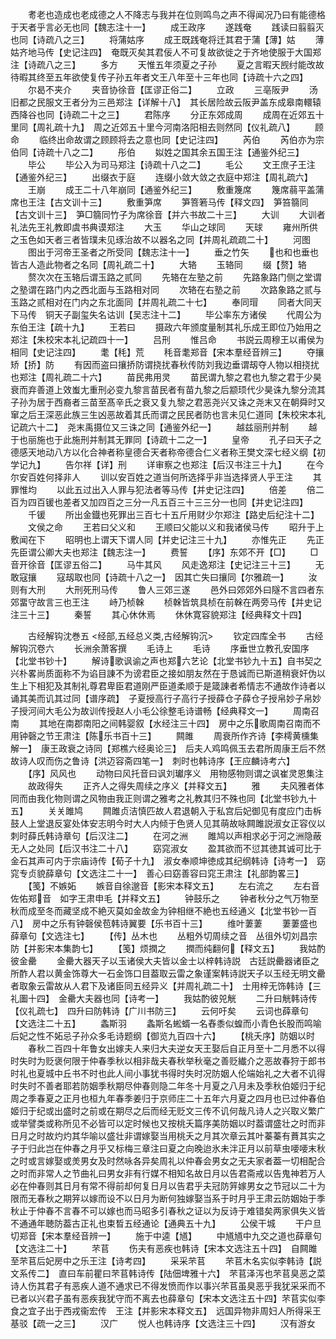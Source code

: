 <!-- { "loadSidebar": true } -->
　　耉老也造成也老成德之人不降志与我并在位则鸣鸟之声不得闻况乃曰有能德格于天者乎言必无也同【魏志注十一】
　　成王政序
　　遂践奄
　　践读曰翦翦灭也同【诗疏八之三】
　　将蒲姑序
　　成王既践奄将迁其君于蒲【薄】姑
　　薄姑齐地马传【史记注四】　奄既灭矣其君佞人不可复故欲徙之于齐地使服于大国郑注【诗疏八之三】
　　多方
　　天惟五年须夏之子孙
　　夏之言暇天觊纣能改故待暇其终至五年欲使复传子孙五年者文王八年至十三年也同【诗疏十六之四】
　　尔曷不夹介
　　夹音协徐音【匡谬正俗二】
　　立政
　　三亳阪尹
　　汤旧都之民服文王者分为三邑郑注【详解十八】　其长居险故云阪尹盖东成皋南轘辕西降谷也同【诗疏二十之三】
　　君陈序
　　分正东郊成周
　　成周在近郊五十里同【周礼疏十九】　周之近郊五十里今河南洛阳相去则然同【仪礼疏八】
　　顾命
　　临终出命故谓之顾顾将去之意也同【史记注四】
　　芮伯
　　芮伯亦为宗伯同【诗疏十八之二】
　　彤伯
　　姒姓之国其余五国王注【通鉴外纪三】
　　毕公
　　毕公入为司马郑注【诗疏十八之二】
　　毛公
　　文王庶子王注【通鉴外纪三】
　　出缀衣于庭
　　连缀小敛大敛之衣庭中郑注【周礼疏六】
　　王崩
　　成王二十八年崩同【通鉴外纪三】
　　敷重篾席
　　篾席蒻平盖蒲席也王注【古文训十三】
　　敷重笋席
　　笋箁箬马传【释文四】　笋笞篛同【古文训十三】　笋□篛同竹子为席徐音【并六书故二十三】
　　大训
　　大训者礼法先王礼教即虞书典谟郑注
　　大玉
　　华山之球同
　　天球
　　雍州所供之玉色如天者三者皆璞未见琢治故不以器名之同【并周礼疏疏二十】
　　河图
　　图出于河帝王圣者之所受同【魏志注十一】
　　垂之竹矢
　　也和也垂也皆古人造此物者之名同【周礼疏二十】
　　大辂
　　玉辂同
　　缀【赘】辂
　　赘次次在玉辂后谓玉路之贰同
　　先辂在左塾之前
　　先路象路门侧之堂谓之塾谓在路门内之西北面与玉路相对同
　　次辂在右塾之前
　　次路象路之贰与玉路之贰相对在门内之东北面同【并周礼疏二十七】
　　奉同瑁
　　同者大同天下马传　铜天子副玺失名诂训【吴志注十二】
　　毕公率东方诸侯
　　代周公为东伯王注【疏十九】
　　王若曰
　　摄政六年颁度量制其礼乐成王即位乃始用之郑注【朱校宋本礼记疏四十一】
　　吕刑
　　惟吕命
　　书説云周穆王以甫侯为相同【史记注四】
　　耄【秏】荒
　　秏音耄郑音【宋本羣经音辨三】
　　夺攘矫【挢】防
　　有因而盗曰攘挢防谓挠扰春秋传防刘我边垂谓刼夺人物以相挠扰也郑注【周礼疏二十六】
　　苗民弗用灵
　　苗民谓九黎之君也九黎之君于少昊衰而弃善道上效蚩尢重刑必变九黎言苗民者有苗九黎之后颛顼代少昊诛九黎分流其子孙为居于西裔者三苗至髙辛氏之衰又复九黎之君恶尧兴又诛之尧末又在朝舜时又窜之后王深恶此族三生凶恶故着其氏而谓之民民者防也言未见仁道同【朱校宋本礼记疏六十二】　尧末禹摄位又三诛之同【通鉴外纪一】
　　越兹丽刑并制
　　越于也丽施也于此施刑并制其无罪同【诗疏十二之一】
　　皇帝
　　孔子曰天子之德感天地动八方以化合神者称皇德合天者称帝德合仁义者称王樊文深七经义纲【初学记九】
　　告尔祥【详】刑
　　详审察之也郑注【后汉书注三十九】
　　在今尔安百姓何择非人
　　训以安百姓之道当何所选择乎非当选择贤人乎王注
　　其罪惟均
　　以此五过出入人罪与犯法者等马传【并史记注四】
　　倍差
　　倍二百为四百锾也差者又加四百之三分一凡五百三十三三分一也同【并史记注四】
　　千锾
　　所出金鐡也死罪出三百七十五斤用财少尔郑注【路史后纪注十二】
　　文侯之命
　　王若曰父义和
　　王顺曰父能以义和我诸侯马传
　　昭升于上敷闻在下
　　昭明也上谓天下谓人同【并史记注三十九】
　　亦惟先正
　　先正先臣谓公卿大夫也郑注【魏志注一】
　　费誓
　　【序】东郊不开【□】
　　□音开徐音【匡谬五俗二】
　　马牛其风
　　风走逸郑注【史记注三十三】
　　无敢寇攘
　　寇刼取也同【诗疏十八之一】　因其亡失曰攘同【尔雅疏一】
　　汝则有大刑
　　大刑死刑马传
　　鲁人三郊三遂
　　邑外曰郊郊外曰隧不言四者东郊畱守故言三也王注
　　峙乃桢榦
　　桢榦皆筑具桢在前榦在两旁马传【并史记注三十三】
　　秦誓
　　其心休休焉
　　休休寛容貌郑注【经典释文十四】










　　古经解钩沈巻五
<经部,五经总义类,古经解钩沉>
　　钦定四库全书
　　古经解钩沉卷六
　　长洲余萧客撰
　　毛诗上
　　毛诗
　　序垂世立教孔安国序【北堂书钞十】
　　解诗歌讽谕之声也郑六艺论【北堂书钞九十五】自书契之兴朴畧尚质面称不为谄目諌不为谤君臣之接如朋友然在于恳诚而已斯道稍衰奸伪以生上下相犯及其制礼尊君卑臣君道刚严臣道柔顺于是箴諌者希情志不通故作诗者以诵其美而讥其过同【谱序疏】　子夏授高行子高行子授薛仓子薛仓子授帛妙子帛妙子授河间大毛公为故训传授赵人小毛公徐整毛诗谱畅【经典释文一】
　　周南召南
　　其地在南郡南阳之间韩婴叙【水经注三十四】　房中之乐歌周南召南而不用钟磬之节王肃注【陈乐书百十三】
　　闗雎
　　周衰所作齐诗【李樗黄櫄集解一】　康王政衰之诗同【郑樵六经奥论三】　后夫人鸡鸣佩玉去君所周康王后不然故诗人叹而伤之鲁诗【洪迈容斋四笔一】　刺时也韩诗序【王应麟诗考六】
　　【序】风风也
　　动物曰风托音曰讽刘瓛序义　用物感物则谓之讽崔灵恩集注
　　故政得失
　　正齐人之得失周续之序义【并释文五】
　　雅
　　夫风雅者体同而由我化物则谓之风物由我正则谓之雅考之礼教其归不殊也同【北堂书钞九十五】
　　关关雎鸠
　　闗雎贞洁慎匹故人君退朝入于私宫后妃御见有度应门击柝鼓人上堂退反宴处体安志明今时大人内倾于色贤人见其萌故咏闗雎説淑女正容仪以刺时薛氏韩诗章句【后汉注二】
　　在河之洲
　　雎鸠以声相求必于河之洲隐蔽无人之处同【后汉书注二十八】
　　窈窕淑女
　　盈其欲而不愆其徳其诚可比于金石其声可内于宗庙诗传【荀子十九】　淑女奉顺坤徳成其纪纲韩诗【诗考一】　窈窕专贞貌薛章句【文选注二十一】　善心曰窈善容曰窕王肃注【礼部韵畧三】
　　【笺】不嫉妬
　　嫉音自徐邈音【影宋本释文五】
　　左右流之
　　左右音佐佑郑音　如字王肃申毛【并释文五】
　　钟鼓乐之
　　钟者秋分之气万物至秋而成至冬而藏坚成不絶灭莫如金故金为钟相继不絶也五经通义【北堂书钞一百八】　房中之乐有钟磬侯苞韩诗翼要【乐书百十三】
　　维叶萋萋
　　萋萋盛也薛章句【文选注七】
　　【传】丛木也
　　丛粗外切周续之音　丛徂外切刘昌宗防【并影宋本集韵七】
　　【笺】烦撋之
　　撋而纯翻何【释文五】
　　我姑酌彼金罍
　　金罍大器天子以玉诸侯大夫皆以金士以梓韩诗説　古廷説罍器诸臣之所酢人君以黄金饰尊大一石金饰口目葢取云雷之象谨案韩诗説天子以玉经无明文罍者取象云雷故从人君下及诸臣同五经异义【并周礼疏二十】　士用梓无饰韩诗【三礼圗十四】　金罍大夫器也同【诗考一】
　　我姑酌彼兕觥
　　二升曰觥韩诗传【仪礼疏七】　四升曰防韩诗【广川书防三】
　　云何吁矣
　　云词也薛章句【文选注二十五】
　　螽斯羽
　　螽斯名蜙蝑一名舂黍似蝗而小青色长股而鸣喻后妃之性不妬忌子孙众多毛诗题纲【御览九百四十六】
　　【桃夭序】防姻以时
　　春秋二百四十年鲁女出嫁夫人来归大夫逆女天王娶后自正月至十二月悉不以得时失时为贬褒何限于仲春季秋以相非哉夫春秋举秋毫之善贬纎介之恶故春狩于郎书时礼也夏城中丘书不时也此人间小事犹书得时失时况防姻人伦端始礼之大者不讥得时失时不善者耶若防姻季秋期尽仲春则隐二年冬十月夏之八月未及季秋伯姬归于纪周之季春夏之正月也桓九年春季姜归于京师庄二十五年六月夏之四月也已过仲春伯姬归于纪或出盛时之前或在期尽之后而经无贬文三传不讥何哉凡诗人之兴取义繁广或举譬类或称所见不必皆可以定时候也又按桃夭篇序美防姻以时葢谓盛壮之时而非日月之时故灼灼其华喻以盛壮非谓嫁娶当用桃夭之月其次章云其叶蓁蓁有蕡其实之子于归此岂在仲春之月乎又标梅三章注曰夏之向晚迨氷未泮正月以前草虫喓喓末秋之时或言嫁娶或羙男女及时然咏各异矣周礼以仲春会男女之无夫家者葢一切相配合之时而非常人之节曲礼曰男女非有行媒不相知名故日月以告君斋戒以告鬼神若万人必在仲春则其日月有常不得前却何复日月以告君乎夫冠防笄嫁男女之节冠以二十为限而无春秋之期笄以嫁而设不以日月为断何独嫁娶当系于时月乎王肃云防姻始于季秋止于仲春不言春不可以嫁也而马昭多引春秋之证以为反诗于难错矣两家俱失义皆不通通年聴防葢古正礼也束晳五经通论【通典五十九】
　　公侯干城
　　干户旦切郑音【宋本羣经音辨一】
　　施于中逵【馗】
　　中馗馗中九交之道也薛章句【文选注二十】
　　芣苢
　　伤夫有恶疾也韩诗【宋本文选注五十四】　自闗雎至芣苢后妃房中之乐王注【诗考四】
　　采采芣苢
　　芣苢木名实似李韩诗【説文系传二】　直曰车前瞿曰芣苢韩诗传【陆佃埤雅十六】　芣苢泽泻也芣苢臭恶之菜诗人伤其君子有恶疾人道不通求已不得发愤而作以事兴芣苢虽臭恶乎我犹采采而不已者以兴君子虽有恶疾我犹守而不离去也薛章句【宋本文选注五十四】芣苢实似李食之宜子出于西戎衞宏传　王注【并影宋本释文五】　远国异物非周妇人所得采王基驳【疏一之三】
　　汉广
　　悦人也韩诗序【文选注三十四】
　　汉有游女
